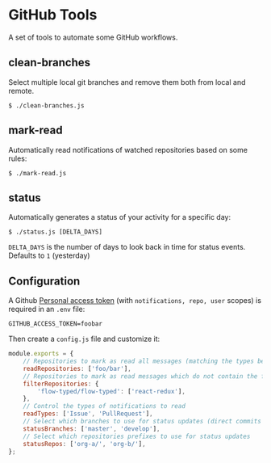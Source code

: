 # GitHub Tools

A set of tools to automate some GitHub workflows.

## clean-branches

Select multiple local git branches and remove them both from local and remote.

```
$ ./clean-branches.js
```

## mark-read

Automatically read notifications of watched repositories based on some rules:

```
$ ./mark-read.js
```

## status

Automatically generates a status of your activity for a specific day:

```
$ ./status.js [DELTA_DAYS]
```

`DELTA_DAYS` is the number of days to look back in time for status events. Defaults to `1` (yesterday)

## Configuration

A Github [Personal access token](https://github.com/settings/tokens) (with `notifications, repo, user` scopes)
is required in an `.env` file:

```
GITHUB_ACCESS_TOKEN=foobar
```

Then create a `config.js` file and customize it:

```js
module.exports = {
	// Repositories to mark as read all messages (matching the types below)
	readRepositories: ['foo/bar'],
	// Repositories to mark as read messages which do not contain the following strings
	filterRepositories: {
		'flow-typed/flow-typed': ['react-redux'],
	},
	// Control the types of notifications to read
	readTypes: ['Issue', 'PullRequest'],
	// Select which branches to use for status updates (direct commits on these branches will be included)
	statusBranches: ['master', 'develop'],
	// Select which repositories prefixes to use for status updates
	statusRepos: ['org-a/', 'org-b/'],
};
```
